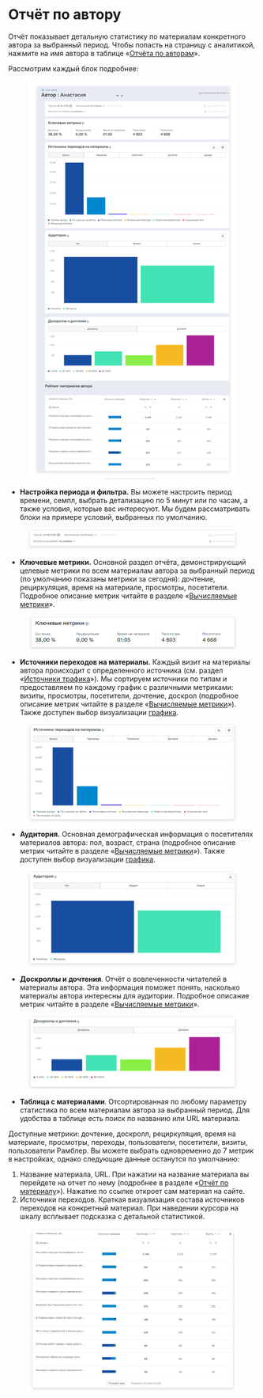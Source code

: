# Отчёт по автору

Отчёт показывает детальную статистику по материалам конкретного автора за выбранный период. Чтобы попасть на страницу с аналитикой, нажмите на имя автора в таблице «[Отчёта по авторам](otchyot-po-avtoram.md)».

Рассмотрим каждый блок подробнее:

<figure><img src="../../../.gitbook/assets/1 (11).png" alt=""><figcaption></figcaption></figure>

* **Настройка периода и фильтра.** Вы можете настроить период времени, семпл, выбрать детализацию по 5 минут или по часам, а также условия, которые вас интересуют. Мы будем рассматривать блоки на примере условий, выбранных по умолчанию.

<figure><img src="../../../.gitbook/assets/2 (13).png" alt=""><figcaption></figcaption></figure>

* **Ключевые метрики.** Основной раздел отчёта, демонстрирующий целевые метрики по всем материалам автора за выбранный период (по умолчанию показаны метрики за сегодня): дочтение, рециркуляция, время на материале, просмотры, посетители. Подробное описание метрик читайте в разделе «[Вычисляемые метрики](../../metriki-analitiki-top-100/vychislyaemye-metriki.md)».

<figure><img src="../../../.gitbook/assets/3 (11).png" alt=""><figcaption></figcaption></figure>

* **Источники переходов на материалы.** Каждый визит на материалы автора происходит с определенного источника (см. раздел «[Источники трафика](../bazovye-otchety/istochniki.md)»). Мы сортируем источники по типам и предоставляем по каждому график с различными метриками: визиты, просмотры, посетители, дочтение, доскрол (подробное описание метрик читайте в разделе «[Вычисляемые метрики](../../metriki-analitiki-top-100/vychislyaemye-metriki.md)»). Также доступен выбор визуализации [графика](../../instrumenty-analitiki-top-100/grafiki-i-tablicy.md).

<figure><img src="../../../.gitbook/assets/4 (10).png" alt=""><figcaption></figcaption></figure>

* **Аудитория.** Основная демографическая информация о посетителях материалов автора: пол, возраст, страна (подробное описание метрик читайте в разделе «[Вычисляемые метрики](../../metriki-analitiki-top-100/vychislyaemye-metriki.md)»). Также доступен выбор визуализации [графика](../../instrumenty-analitiki-top-100/grafiki-i-tablicy.md).

<figure><img src="../../../.gitbook/assets/12.png" alt=""><figcaption></figcaption></figure>

* **Доскроллы и дочтения**. Отчёт о вовлеченности читателей в материалы автора. Эта информация поможет понять, насколько материалы автора интересны для аудитории. Подробное описание метрик читайте в разделе «[Вычисляемые метрики](../../metriki-analitiki-top-100/vychislyaemye-metriki.md)».

<figure><img src="../../../.gitbook/assets/6 (6).png" alt=""><figcaption></figcaption></figure>

* **Таблица с материалами**. Отсортированная по любому параметру статистика по всем материалам автора за выбранный период. Для удобства в таблице есть поиск по названию или URL материала.

Доступные метрики: дочтение, доскролл, рециркуляция, время на материале, просмотры, переходы, пользователи, посетители, визиты, пользователи Рамблер. Вы можете выбрать одновременно до 7 метрик в настройках, однако следующие данные останутся по умолчанию:

1. Название материала, URL. При нажатии на название материала вы перейдете на отчет по нему (подробнее в разделе «[Отчёт по материалу](otchyot-po-materialu.md)»). Нажатие по ссылке откроет сам материал на сайте.
2. Источники переходов. Краткая визуализация состава источников переходов на конкретный материал. При наведении курсора на шкалу всплывает подсказка с детальной статистикой.

<figure><img src="../../../.gitbook/assets/7 (3).png" alt=""><figcaption></figcaption></figure>
